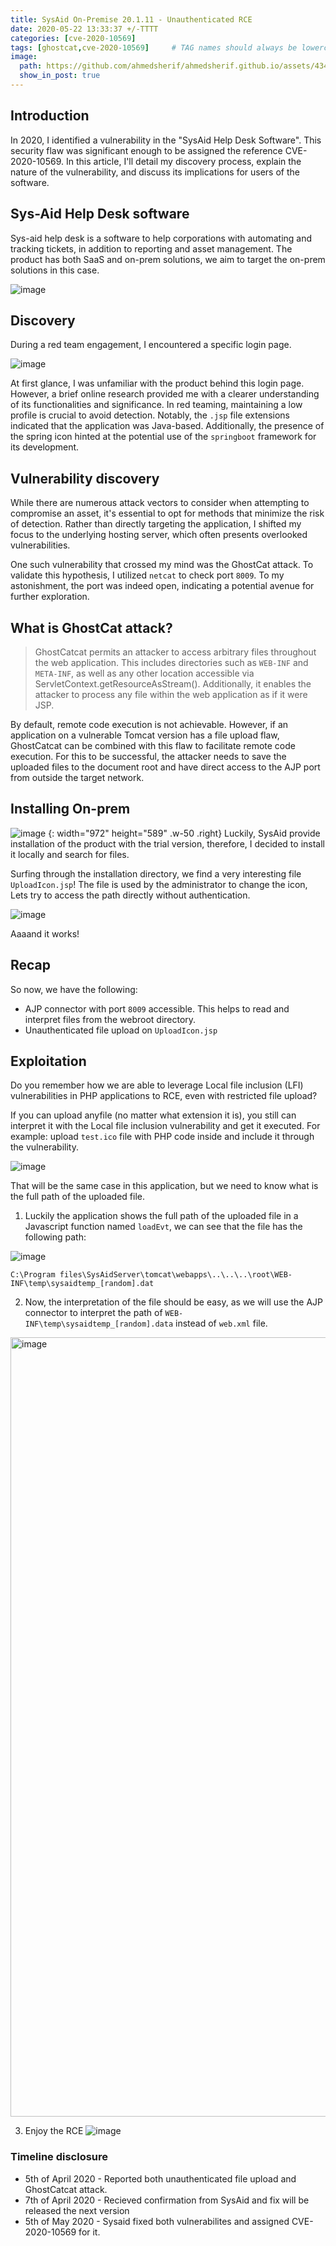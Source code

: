 ```yaml
---
title: SysAid On-Premise 20.1.11 - Unauthenticated RCE
date: 2020-05-22 13:33:37 +/-TTTT
categories: [cve-2020-10569]
tags: [ghostcat,cve-2020-10569]     # TAG names should always be lowercase
image:
  path: https://github.com/ahmedsherif/ahmedsherif.github.io/assets/4347574/87d1e759-a5f6-4525-8f0d-8d471771de91
  show_in_post: true
---
```


## Introduction

In 2020, I identified a vulnerability in the "SysAid Help Desk Software". This security flaw was significant enough to be assigned the reference CVE-2020-10569. In this article, I'll detail my discovery process, explain the nature of the vulnerability, and discuss its implications for users of the software.

## Sys-Aid Help Desk software

Sys-aid help desk is a software to help corporations with automating and tracking tickets, in addition to reporting and asset management. The product has both SaaS and on-prem solutions, we aim to target the on-prem solutions in this case. 

![image](https://github.com/ahmedsherif/ahmedsherif.github.io/assets/4347574/f676188a-3b1d-4d96-ae0e-f434de96234d)



## Discovery

During a red team engagement, I encountered a specific login page.

![image](https://github.com/ahmedsherif/ahmedsherif.github.io/assets/4347574/87d1e759-a5f6-4525-8f0d-8d471771de91)


At first glance, I was unfamiliar with the product behind this login page. However, a brief online research provided me with a clearer understanding of its functionalities and significance. In red teaming, maintaining a low profile is crucial to avoid detection. Notably, the `.jsp` file extensions indicated that the application was Java-based. Additionally, the presence of the spring icon hinted at the potential use of the `springboot` framework for its development.

## Vulnerability discovery

While there are numerous attack vectors to consider when attempting to compromise an asset, it's essential to opt for methods that minimize the risk of detection. Rather than directly targeting the application, I shifted my focus to the underlying hosting server, which often presents overlooked vulnerabilities.

One such vulnerability that crossed my mind was the GhostCat attack. To validate this hypothesis, I utilized `netcat` to check port `8009`. To my astonishment, the port was indeed open, indicating a potential avenue for further exploration.


## What is GhostCat attack?

> GhostCatcat permits an attacker to access arbitrary files throughout the web application. This includes directories such as `WEB-INF` and `META-INF`, as well as any other location accessible via ServletContext.getResourceAsStream(). Additionally, it enables the attacker to process any file within the web application as if it were JSP.

By default, remote code execution is not achievable. However, if an application on a vulnerable Tomcat version has a file upload flaw, GhostCatcat can be combined with this flaw to facilitate remote code execution. For this to be successful, the attacker needs to save the uploaded files to the document root and have direct access to the AJP port from outside the target network.


## Installing On-prem

![image](https://github.com/ahmedsherif/ahmedsherif.github.io/assets/4347574/c6b54c5a-4618-4ea9-b5e0-19913a192591)
{: width="972" height="589" .w-50 .right}
Luckily, SysAid provide installation of the product with the trial version, therefore, I decided to install it locally and search for files. 

Surfing through the installation directory, we find a very interesting file `UploadIcon.jsp`! The file is used by the administrator to change the icon, Lets try to access the path directly without authentication. 

![image](https://github.com/ahmedsherif/ahmedsherif.github.io/assets/4347574/863f35cf-339f-4d5a-b3fc-2c6822bddb99)
 

Aaaand it works! 

## Recap
So now, we have the following: 

- AJP connector with port `8009` accessible. This helps to read and interpret files from the webroot directory. 
- Unauthenticated file upload on `UploadIcon.jsp` 

## Exploitation

Do you remember how we are able to leverage Local file inclusion (LFI) vulnerabilities in PHP applications to RCE, even with restricted file upload? 

If you can upload anyfile (no matter what extension it is), you still can interpret it with the Local file inclusion vulnerability and get it executed. For example: upload `test.ico` file with PHP code inside and include it through the vulnerability. 

![image](https://github.com/ahmedsherif/ahmedsherif.github.io/assets/4347574/d815de89-aa57-4072-bdc5-5a752fa0055b)

That will be the same case in this application, but we need to know what is the full path of the uploaded file. 

1. Luckily the application shows the full path of the uploaded file in a Javascript function named      `loadEvt`, we can see that the file has the following path: 

![image](https://github.com/ahmedsherif/ahmedsherif.github.io/assets/4347574/0ffdb4d2-c860-4afa-9419-7793bdc1a0d0)


`C:\Program files\SysAidServer\tomcat\webapps\..\..\..\root\WEB-INF\temp\sysaidtemp_[random].dat`

2. Now, the interpretation of the file should be easy, as we will use the AJP connector to interpret the path of `WEB-INF\temp\sysaidtemp_[random].data` instead of `web.xml` file. 

<img width="1247" alt="image" src="https://github.com/ahmedsherif/ahmedsherif.github.io/assets/4347574/734af1e2-c8a7-42d2-a718-7cd5b4188cdb">




3. Enjoy the RCE 
![image](https://github.com/ahmedsherif/ahmedsherif.github.io/assets/4347574/8eaea6b1-3342-4895-a4ec-8f6ee77afe16)

 

### Timeline disclosure

- 5th of April 2020 - Reported both unauthenticated file upload and GhostCatcat attack. 
- 7th of April 2020 - Recieved confirmation from SysAid and fix will be released the next version
- 5th of May 2020 - Sysaid fixed both vulnerabilites and assigned CVE-2020-10569 for it. 
